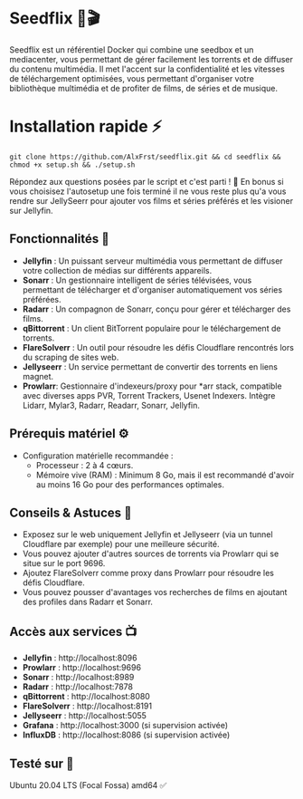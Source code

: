 # Seedflix 🌱🎬

Seedflix est un référentiel Docker qui combine une seedbox et un mediacenter, vous permettant de gérer facilement les torrents et de diffuser du contenu multimédia. Il met l'accent sur la confidentialité et les vitesses de téléchargement optimisées, vous permettant d'organiser votre bibliothèque multimédia et de profiter de films, de séries et de musique.

# Installation rapide ⚡️

```
git clone https://github.com/AlxFrst/seedflix.git && cd seedflix && chmod +x setup.sh && ./setup.sh
```
Répondez aux questions posées par le script et c'est parti ! 🚀
En bonus si vous choisisez l'autosetup une fois terminé il ne vous reste plus qu'a vous rendre sur JellySeerr pour ajouter vos films et séries préférés et les visioner sur Jellyfin.


## Fonctionnalités 🚀

- **Jellyfin** : Un puissant serveur multimédia vous permettant de diffuser votre collection de médias sur différents appareils.
- **Sonarr** : Un gestionnaire intelligent de séries télévisées, vous permettant de télécharger et d'organiser automatiquement vos séries préférées.
- **Radarr** : Un compagnon de Sonarr, conçu pour gérer et télécharger des films.
- **qBittorrent** : Un client BitTorrent populaire pour le téléchargement de torrents.
- **FlareSolverr** : Un outil pour résoudre les défis Cloudflare rencontrés lors du scraping de sites web.
- **Jellyseerr** : Un service permettant de convertir des torrents en liens magnet.
- **Prowlarr**: Gestionnaire d'indexeurs/proxy pour *arr stack, compatible avec diverses apps PVR, Torrent Trackers, Usenet Indexers. Intègre Lidarr, Mylar3, Radarr, Readarr, Sonarr, Jellyfin.

## Prérequis matériel ⚙️

- Configuration matérielle recommandée :
  - Processeur : 2 à 4 cœurs.
  - Mémoire vive (RAM) : Minimum 8 Go, mais il est recommandé d'avoir au moins 16 Go pour des performances optimales.

## Conseils & Astuces 📝

- Exposez sur le web uniquement Jellyfin et Jellyseerr (via un tunnel Cloudflare par exemple) pour une meilleure sécurité.
- Vous pouvez ajouter d'autres sources de torrents via Prowlarr qui se situe sur le port 9696. 
- Ajoutez FlareSolverr comme proxy dans Prowlarr pour résoudre les défis Cloudflare.
- Vous pouvez pousser d'avantages vos recherches de films en ajoutant des profiles dans Radarr et Sonarr. 

## Accès aux services 📺

- **Jellyfin** : http://localhost:8096
- **Prowlarr** : http://localhost:9696
- **Sonarr** : http://localhost:8989
- **Radarr** : http://localhost:7878
- **qBittorrent** : http://localhost:8080
- **FlareSolverr** : http://localhost:8191
- **Jellyseerr** : http://localhost:5055
- **Grafana** : http://localhost:3000 (si supervision activée)
- **InfluxDB** : http://localhost:8086 (si supervision activée)

## Testé sur 🧪
Ubuntu 20.04 LTS (Focal Fossa) amd64 ✅
